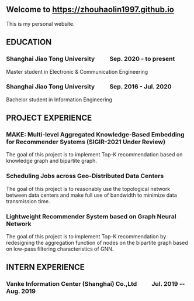 ## Welcome to https://zhouhaolin1997.github.io

This is my personal website. 

## EDUCATION

### Shanghai Jiao Tong University &emsp;&emsp; Sep. 2020 - to present

Master student in Electronic & Communication Engineering 

### Shanghai Jiao Tong University &emsp;&emsp; Sep. 2016 - Jul. 2020

Bachelor student in Information Engineering 

## PROJECT EXPERIENCE

### MAKE: Multi-level Aggregated Knowledge-Based Embedding for Recommender Systems (SIGIR-2021 Under Review) 

The goal of this project is to implement Top-K recommendation based on knowledge graph and bipartite graph.

### Scheduling Jobs across Geo-Distributed Data Centers 

The goal of this project is to reasonably use the topological network between data centers and make full use of bandwidth to minimize data transmission time.

### Lightweight Recommender System based on Graph Neural Network

The goal of this project is to implement Top-K recommendation by redesigning the aggregation function of nodes on the bipartite graph based on low-pass filtering characteristics of GNN. 

## INTERN EXPERIENCE

### Vanke Information Center (Shanghai) Co.,Ltd &emsp;&emsp; Jul. 2019 -- Aug. 2019

